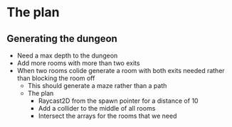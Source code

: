 # The plan

## Generating the dungeon

- Need a max depth to the dungeon
- Add more rooms with more than two exits
- When two rooms colide generate a room with both exits needed rather than blocking the room off
    - This should generate a maze rather than a path
    - The plan
        - Raycast2D from the spawn pointer for a distance of 10
        - Add a collider to the middle of all rooms
        - Intersect the arrays for the rooms that we need 